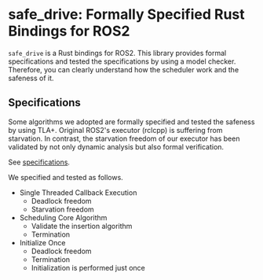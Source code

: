 # safe_drive: Formally Specified Rust Bindings for ROS2

`safe_drive` is a Rust bindings for ROS2.
This library provides formal specifications and tested the specifications by using a model checker.
Therefore, you can clearly understand how the scheduler work and the safeness of it.

## Specifications

Some algorithms we adopted are formally specified and tested the safeness by using TLA+.
Original ROS2's executor (rclcpp) is suffering from starvation.
In contrast, the starvation freedom of our executor has been validated by not only dynamic analysis but also
formal verification.

See [specifications](https://github.com/tier4/safe_drive/tree/main/specifications).

We specified and tested as follows.

- Single Threaded Callback Execution
  - Deadlock freedom
  - Starvation freedom
- Scheduling Core Algorithm
  - Validate the insertion algorithm
  - Termination
- Initialize Once
  - Deadlock freedom
  - Termination
  - Initialization is performed just once
